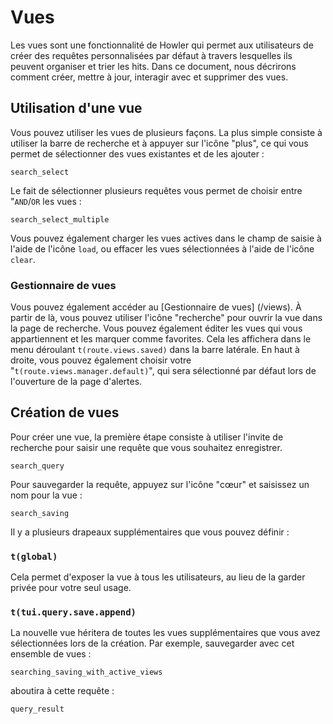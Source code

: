 # Vues

Les vues sont une fonctionnalité de Howler qui permet aux utilisateurs de créer des requêtes personnalisées par défaut à travers lesquelles ils peuvent organiser et trier les hits. Dans ce document, nous décrirons comment créer, mettre à jour, interagir avec et supprimer des vues.

## Utilisation d'une vue

Vous pouvez utiliser les vues de plusieurs façons. La plus simple consiste à utiliser la barre de recherche et à appuyer sur l'icône "plus", ce qui vous permet de sélectionner des vues existantes et de les ajouter :

`search_select`

Le fait de sélectionner plusieurs requêtes vous permet de choisir entre "`AND`/`OR` les vues :

`search_select_multiple`

Vous pouvez également charger les vues actives dans le champ de saisie à l'aide de l'icône `load`, ou effacer les vues sélectionnées à l'aide de l'icône `clear`.

### Gestionnaire de vues

Vous pouvez également accéder au [Gestionnaire de vues] (/views). À partir de là, vous pouvez utiliser l'icône "recherche" pour ouvrir la vue dans la page de recherche. Vous pouvez également éditer les vues qui vous appartiennent et les marquer comme favorites. Cela les affichera dans le menu déroulant `t(route.views.saved)` dans la barre latérale. En haut à droite, vous pouvez également choisir votre "`t(route.views.manager.default)`", qui sera sélectionné par défaut lors de l'ouverture de la page d'alertes.

## Création de vues

Pour créer une vue, la première étape consiste à utiliser l'invite de recherche pour saisir une requête que vous souhaitez enregistrer.

`search_query`

Pour sauvegarder la requête, appuyez sur l'icône "cœur" et saisissez un nom pour la vue :

`search_saving`

Il y a plusieurs drapeaux supplémentaires que vous pouvez définir :

### `t(global)`

Cela permet d'exposer la vue à tous les utilisateurs, au lieu de la garder privée pour votre seul usage.

### `t(tui.query.save.append)`

La nouvelle vue héritera de toutes les vues supplémentaires que vous avez sélectionnées lors de la création. Par exemple, sauvegarder avec cet ensemble de vues :

`searching_saving_with_active_views`

aboutira à cette requête :

`query_result`


